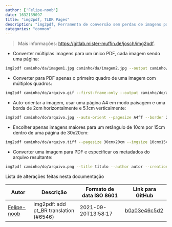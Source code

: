 ```yaml
---
author: ['Felipe-noob']
date: 1632139097
title: "img2pdf, TLDR Pages"
description: "img2pdf, Ferramenta de conversão sem perdas de imagens para PDF."
categories: "common"
---
```

> Mais informações: <https://gitlab.mister-muffin.de/josch/img2pdf>.

- Converter múltiplas imagens para um único PDF, cada imagem sendo uma página:

```bash
img2pdf caminho/da/imagem1.jpg caminho/da/imagem2.jpg --output caminho/do/arquivo.pdf
```

- Converter para PDF apenas o primeiro quadro de uma imagem com múltiplos quadros:

```bash
img2pdf caminho/do/arquivo.gif --first-frame-only --output caminho/do/arquivo.pdf
```

- Auto-orientar a imagem, usar uma página A4 em modo paisagem e uma borda de 2cm horizontalmente e 5.1cm verticalmente:

```bash
img2pdf caminho/do/arquivo.jpg --auto-orient --pagesize A4^T --border 2cm:5.1cm --output caminho/do/arquivo.pdf
```

- Encolher apenas imagens maiores para um retângulo de 10cm por 15cm dentro de uma página de 30x20cm:

```bash
img2pdf caminho/do/arquivo.tiff --pagesize 30cmx20cm --imgsize 10cmx15cm --fit shrink --output caminho/do/arquivo.pdf
```

- Converter uma imagem para PDF e especificar os metadados do arquivo resultante:

```bash
img2pdf caminho/do/arquivo.png --title título --author autor --creationdate 1970-01-31 --keywords palavra_chave1 palavra_chave2 --subject assunto --output caminho/do/arquivo.pdf
```
Lista de alterações feitas nesta documentação


Autor | Descrição | Formato de data ISO 8601 | Link para GitHub
------|-----|-----|-----
[Felipe-noob](mailto:80780954+Felipe-noob@users.noreply.github.com) | img2pdf: add pt_BR translation (#6546) | 2021-09-20T13:58:17 | [b0a03e46c5d2](https://github.com/tldr-pages/tldr/commit/b0a03e46c5d2b1119edcf0a5772908c062032a57)

